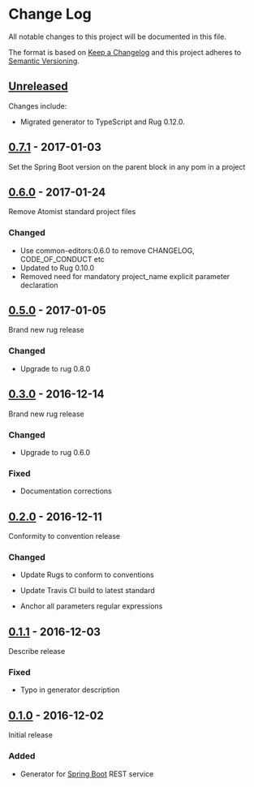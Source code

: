 # Change Log

All notable changes to this project will be documented in this file.

The format is based on [Keep a Changelog](http://keepachangelog.com/)
and this project adheres to [Semantic Versioning](http://semver.org/).

## [Unreleased]

[Unreleased]: https://github.com/atomist-rugs/spring-boot-rest-service/compare/0.7.1...HEAD

Changes include:

- Migrated generator to TypeScript and Rug 0.12.0.

## [0.7.1] - 2017-01-03

[0.7.1]: https://github.com/atomist-rugs/spring-boot-rest-service/compare/0.6.0...0.7.1

Set the Spring Boot version on the parent block in any pom in a project

## [0.6.0] - 2017-01-24

[0.6.0]: https://github.com/atomist-rugs/spring-boot-rest-service/compare/0.5.0...0.6.0

Remove Atomist standard project files

### Changed

-   Use common-editors:0.6.0 to remove CHANGELOG, CODE_OF_CONDUCT etc
-   Updated to Rug 0.10.0
-   Removed need for mandatory project_name explicit parameter declaration

## [0.5.0] - 2017-01-05

[0.5.0]: https://github.com/atomist-rugs/spring-boot-rest-service/compare/0.3.0...0.5.0

Brand new rug release

### Changed

-   Upgrade to rug 0.8.0

## [0.3.0] - 2016-12-14

[0.3.0]: https://github.com/atomist-rugs/spring-boot-rest-service/compare/0.2.0...0.3.0

Brand new rug release

### Changed

-   Upgrade to rug 0.6.0

### Fixed

-   Documentation corrections

## [0.2.0] - 2016-12-11

[0.2.0]: https://github.com/atomist-rugs/spring-boot-rest-service/compare/0.1.1...0.2.0

Conformity to convention release

### Changed

-   Update Rugs to conform to conventions

-   Update Travis CI build to latest standard

-   Anchor all parameters regular expressions

## [0.1.1] - 2016-12-03

Describe release

[0.1.1]: https://github.com/atomist-rugs/spring-boot-rest-service/compare/0.1.0...0.1.1

### Fixed

-   Typo in generator description

## [0.1.0] - 2016-12-02

Initial release

[0.1.0]: https://github.com/atomist-rugs/spring-boot-rest-service/tree/0.1.0

### Added

-   Generator for [Spring Boot][boot] REST service

[boot]: https://projects.spring.io/spring-boot/
